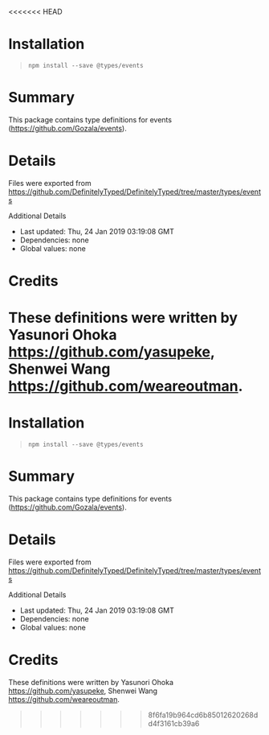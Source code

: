 <<<<<<< HEAD
# Installation
> `npm install --save @types/events`

# Summary
This package contains type definitions for events (https://github.com/Gozala/events).

# Details
Files were exported from https://github.com/DefinitelyTyped/DefinitelyTyped/tree/master/types/events

Additional Details
 * Last updated: Thu, 24 Jan 2019 03:19:08 GMT
 * Dependencies: none
 * Global values: none

# Credits
These definitions were written by Yasunori Ohoka <https://github.com/yasupeke>, Shenwei Wang <https://github.com/weareoutman>.
=======
# Installation
> `npm install --save @types/events`

# Summary
This package contains type definitions for events (https://github.com/Gozala/events).

# Details
Files were exported from https://github.com/DefinitelyTyped/DefinitelyTyped/tree/master/types/events

Additional Details
 * Last updated: Thu, 24 Jan 2019 03:19:08 GMT
 * Dependencies: none
 * Global values: none

# Credits
These definitions were written by Yasunori Ohoka <https://github.com/yasupeke>, Shenwei Wang <https://github.com/weareoutman>.
>>>>>>> 8f6fa19b964cd6b85012620268dd4f3161cb39a6

